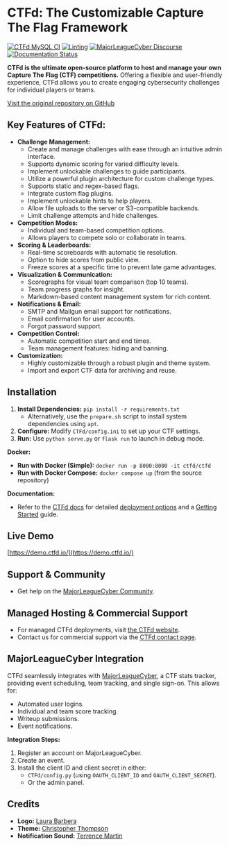 # CTFd: The Customizable Capture The Flag Framework

[![CTFd MySQL CI](https://github.com/CTFd/CTFd/workflows/CTFd%20MySQL%20CI/badge.svg?branch=master)](https://github.com/CTFd/CTFd/actions/workflows/ctfd-mysql-ci.yml)
[![Linting](https://github.com/CTFd/CTFd/workflows/Linting/badge.svg?branch=master)](https://github.com/CTFd/CTFd/actions/workflows/linting.yml)
[![MajorLeagueCyber Discourse](https://img.shields.io/discourse/status?server=https%3A%2F%2Fcommunity.majorleaguecyber.org%2F)](https://community.majorleaguecyber.org/)
[![Documentation Status](https://api.netlify.com/api/v1/badges/6d10883a-77bb-45c1-a003-22ce1284190e/deploy-status)](https://docs.ctfd.io)

**CTFd is the ultimate open-source platform to host and manage your own Capture The Flag (CTF) competitions.**  Offering a flexible and user-friendly experience, CTFd allows you to create engaging cybersecurity challenges for individual players or teams.

[Visit the original repository on GitHub](https://github.com/CTFd/CTFd)

## Key Features of CTFd:

*   **Challenge Management:**
    *   Create and manage challenges with ease through an intuitive admin interface.
    *   Supports dynamic scoring for varied difficulty levels.
    *   Implement unlockable challenges to guide participants.
    *   Utilize a powerful plugin architecture for custom challenge types.
    *   Supports static and regex-based flags.
    *   Integrate custom flag plugins.
    *   Implement unlockable hints to help players.
    *   Allow file uploads to the server or S3-compatible backends.
    *   Limit challenge attempts and hide challenges.
*   **Competition Modes:**
    *   Individual and team-based competition options.
    *   Allows players to compete solo or collaborate in teams.
*   **Scoring & Leaderboards:**
    *   Real-time scoreboards with automatic tie resolution.
    *   Option to hide scores from public view.
    *   Freeze scores at a specific time to prevent late game advantages.
*   **Visualization & Communication:**
    *   Scoregraphs for visual team comparison (top 10 teams).
    *   Team progress graphs for insight.
    *   Markdown-based content management system for rich content.
*   **Notifications & Email:**
    *   SMTP and Mailgun email support for notifications.
    *   Email confirmation for user accounts.
    *   Forgot password support.
*   **Competition Control:**
    *   Automatic competition start and end times.
    *   Team management features: hiding and banning.
*   **Customization:**
    *   Highly customizable through a robust plugin and theme system.
    *   Import and export CTF data for archiving and reuse.

## Installation

1.  **Install Dependencies:** `pip install -r requirements.txt`
    *   Alternatively, use the `prepare.sh` script to install system dependencies using `apt`.
2.  **Configure:** Modify `CTFd/config.ini` to set up your CTF settings.
3.  **Run:** Use `python serve.py` or `flask run` to launch in debug mode.

**Docker:**

*   **Run with Docker (Simple):** `docker run -p 8000:8000 -it ctfd/ctfd`
*   **Run with Docker Compose:**  `docker compose up` (from the source repository)

**Documentation:**

*   Refer to the [CTFd docs](https://docs.ctfd.io/) for detailed [deployment options](https://docs.ctfd.io/docs/deployment/installation) and a [Getting Started](https://docs.ctfd.io/tutorials/getting-started/) guide.

## Live Demo

[https://demo.ctfd.io/](https://demo.ctfd.io/)

## Support & Community

*   Get help on the [MajorLeagueCyber Community](https://community.majorleaguecyber.org/).

## Managed Hosting & Commercial Support

*   For managed CTFd deployments, visit [the CTFd website](https://ctfd.io/).
*   Contact us for commercial support via the [CTFd contact page](https://ctfd.io/contact/).

## MajorLeagueCyber Integration

CTFd seamlessly integrates with [MajorLeagueCyber](https://majorleaguecyber.org/), a CTF stats tracker, providing event scheduling, team tracking, and single sign-on. This allows for:

*   Automated user logins.
*   Individual and team score tracking.
*   Writeup submissions.
*   Event notifications.

**Integration Steps:**

1.  Register an account on MajorLeagueCyber.
2.  Create an event.
3.  Install the client ID and client secret in either:
    *   `CTFd/config.py` (using `OAUTH_CLIENT_ID` and `OAUTH_CLIENT_SECRET`).
    *   Or the admin panel.

## Credits

*   **Logo:** [Laura Barbera](http://www.laurabb.com/)
*   **Theme:** [Christopher Thompson](https://github.com/breadchris)
*   **Notification Sound:** [Terrence Martin](https://soundcloud.com/tj-martin-composer)